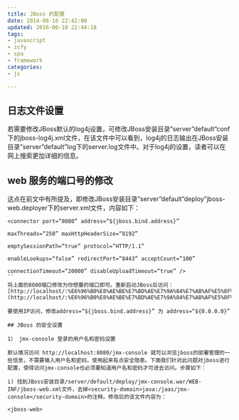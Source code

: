 ```yaml
---
title: JBoss 的配置
date: 2014-06-16 22:42:00
updated: 2016-06-10 22:44:18
tags: 
- javascript
- zcfy
- spa
- framework
categories: 
- js

---
```

## 日志文件设置

若需要修改JBoss默认的log4j设置，可修改JBoss安装目录”server”default”conf下的jboss-log4j.xml文件，在该文件中可以看到，log4j的日志输出在JBoss安装目录”server”default”log下的server.log文件中。对于log4j的设置，读者可以在网上搜索更加详细的信息。

## web 服务的端口号的修改
这点在前文中有所提及，即修改JBoss安装目录”server”default”deploy”jboss-web.deployer下的server.xml文件，内容如下：


<!--more-->


```
<connector port=“8080” address=“${jboss.bind.address}”

maxThreads=“250” maxHttpHeaderSize=“8192”

emptySessionPath=“true” protocol=“HTTP/1.1”

enableLookups=“false” redirectPort=“8443” acceptCount=“100”

connectionTimeout=“20000” disableUploadTimeout=“true” />
``
将上面的8080端口修改为你想要的端口即可。重新启动JBoss后访问：[http://localhost/:%E6%96%B0%E8%AE%BE%E7%BD%AE%E7%9A%84%E7%AB%AF%E5%8F%A3%EF%BC%8C%E5%8F%AF%E7%9C%8B%E5%88%B0JBoss%E7%9A%84%E6%AC%A2%E8%BF%8E%E7%95%8C%E9%9D%A2%E3%80%82](http://localhost/:%E6%96%B0%E8%AE%BE%E7%BD%AE%E7%9A%84%E7%AB%AF%E5%8F%A3%EF%BC%8C%E5%8F%AF%E7%9C%8B%E5%88%B0JBoss%E7%9A%84%E6%AC%A2%E8%BF%8E%E7%95%8C%E9%9D%A2%E3%80%82)

要使用IP访问，修改address=“${jboss.bind.address}” 为 address=“${0.0.0.0}”

## JBoss 的安全设置

1） jmx-console 登录的用户名和密码设置

默认情况访问 http://localhost:8080/jmx-console 就可以浏览jboss的部署管理的一些信息，不需要输入用户名和密码，使用起来有点安全隐患。下面我们针对此问题对jboss进行配置，使得访问jmx-console也必须要知道用户名和密码才可进去访问。步骤如下：

i) 找到JBoss安装目录/server/default/deploy/jmx-console.war/WEB-INF/jboss-web.xml文件，去掉<security-domain>java:/jaas/jmx-console</security-domain>的注释。修改后的该文件内容为：

<jboss-web>